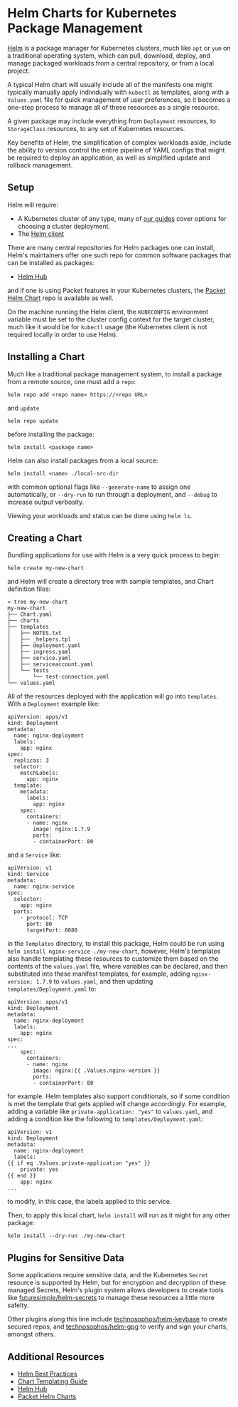 <!--
<meta>
{
    "title":"Helm Charts for Kubernetes Package Management",
    "description":"Helm Charts for Kubernetes Package Management",
    "tag":["Kubernetes", "Package Management", "Helm"]
}
</meta>
-->

# Helm Charts for Kubernetes Package Management

[Helm](https://helm.sh/) is a package manager for Kubernetes clusters, much like `apt` or `yum` on a traditional operating system, which can pull, download, deploy, and manage packaged workloads from a central repository, or from a local project.

A typical Helm chart will usually include all of the manifests one might typically manually apply individually with `kubectl` as templates, along with a `Values.yaml` file for quick management of user preferences, so it becomes a one-step process to manage all of these resources as a single resource.

A given package may include everything from `Deployment` resources, to `StorageClass` resources, to any set of Kubernetes resources.

Key benefits of Helm, the simplification of complex workloads aside, include the ability to version control the entire pipeline of YAML configs that might be required to deploy an application, as well as simplified update and rollback management.

## Setup

Helm will require:

- A Kubernetes cluster of any type, many of [our guides](https://www.packet.com/resources/guides/) cover options for choosing a cluster deployment.
- The [Helm client](https://v3.helm.sh/docs/intro/install/)

There are many central repositories for Helm packages one can install, Helm's maintainers offer one such repo for common software packages that can be installed as packages:

- [Helm Hub](https://hub.helm.sh/)

and if one is using Packet features in your Kubernetes clusters, the [Packet Helm Chart](https://github.com/packet-labs/helm-charts) repo is available as well.

On the machine running the Helm client, the `KUBECONFIG` environment variable must be set to the cluster config context for the target cluster, much like it would be for `kubectl` usage (the Kubernetes client is not required locally in order to use Helm).

## Installing a Chart

Much like a traditional package management system, to install a package from a remote source, one must add a `repo`:

```
helm repo add <repo name> https://<repo URL>
```

and `update`

```
helm repo update
```

before installing the package:

```
helm install <package name>
```


Helm can also install packages from a local source:

```
helm install <name> ./local-src-dir
```

with common optional flags like `--generate-name` to assign one automatically, or `--dry-run` to run through a deployment, and `--debug` to increase output verbosity.

Viewing your workloads and status can be done using `helm ls`.

## Creating a Chart

Bundling applications for use with Helm is a very quick process to begin:

```
helm create my-new-chart
```

and Helm will create a directory tree with sample templates, and Chart definition files:

```
» tree my-new-chart                                                                                                    
my-new-chart                                                                                                                                                                           
├── Chart.yaml                                                                                                                                                                         
├── charts                                                                                                                                                                             
├── templates                                                                                                                                                                          
│   ├── NOTES.txt                                                                                                                                                                      
│   ├── _helpers.tpl                                                                                                                                                                   
│   ├── deployment.yaml                                                                                                                                                                
│   ├── ingress.yaml                                                                                                                                                                   
│   ├── service.yaml                                                                                                                                                                   
│   ├── serviceaccount.yaml                                                                                                                                                            
│   └── tests                                                                                                                                                                          
│       └── test-connection.yaml                                                                                                                                                       
└── values.yaml   
```

All of the resources deployed with the application will go into `templates`. With a `Deployment` example like:

```
apiVersion: apps/v1
kind: Deployment
metadata:
  name: nginx-deployment
  labels:
    app: nginx
spec:
  replicas: 3
  selector:
    matchLabels:
      app: nginx
  template:
    metadata:
      labels:
        app: nginx
    spec:
      containers:
      - name: nginx
        image: nginx:1.7.9
        ports:
        - containerPort: 80
```

and a `Service` like:

```
apiVersion: v1
kind: Service
metadata:
  name: nginx-service
spec:
  selector:
    app: nginx
  ports:
    - protocol: TCP
      port: 80
      targetPort: 8080
```

in the `Templates` directory, to install this package, Helm could be run using `helm install nginx-service ./my-new-chart`, however, Helm's templates also handle templating these resources to customize them based on the contents of the `values.yaml` file, where variables can be declared, and then substituted into these manifest templates, for example, adding `nginx-version: 1.7.9` to `values.yaml`, and then updating `templates/Deployment.yaml` to:

```
apiVersion: apps/v1
kind: Deployment
metadata:
  name: nginx-deployment
  labels:
    app: nginx
spec:
...
    spec:
      containers:
      - name: nginx
        image: nginx:{{ .Values.nginx-version }}
        ports:
        - containerPort: 80
```

for example. Helm templates also support conditionals, so if some condition is met the template that gets applied will change accordingly. For example, adding a variable like `private-application: "yes"` to `values.yaml`, and adding a condition like the following to `templates/Deployment.yaml`:

```
apiVersion: v1
kind: Deployment
metadata:
  name: nginx-deployment
  labels:
{{ if eq .Values.private-application "yes" }}
    private: yes
{{ end }}
	app: nginx
...
```

to modify, in this case, the labels applied to this service.

Then, to apply this local chart, `helm install` will run as it might for any other package:

```
helm install --dry-run ./my-new-chart
```

## Plugins for Sensitive Data

Some applications require sensitive data, and the Kubernetes `Secret` resource is supported by Helm, but for encryption and decryption of these managed Secrets, Helm's plugin system allows developers to create tools like [futuresimple/helm-secrets](https://github.com/futuresimple/helm-secrets) to manage these resources a little more safelty.

Other plugins along this line include [technosophos/helm-keybase](https://github.com/technosophos/helm-keybase) to create secured repos, and [technosophos/helm-gpg](https://github.com/technosophos/helm-gpg) to verify and sign your charts, amongst others.

## Additional Resources

- [Helm Best Practices](https://v3.helm.sh/docs/topics/chart_best_practices/conventions/)
- [Chart Templating Guide](https://v3.helm.sh/docs/topics/chart_template_guide/builtin_objects/)
- [Helm Hub](https://hub.helm.sh)
- [Packet Helm Charts](https://github.com/packet-labs/helm-charts)
